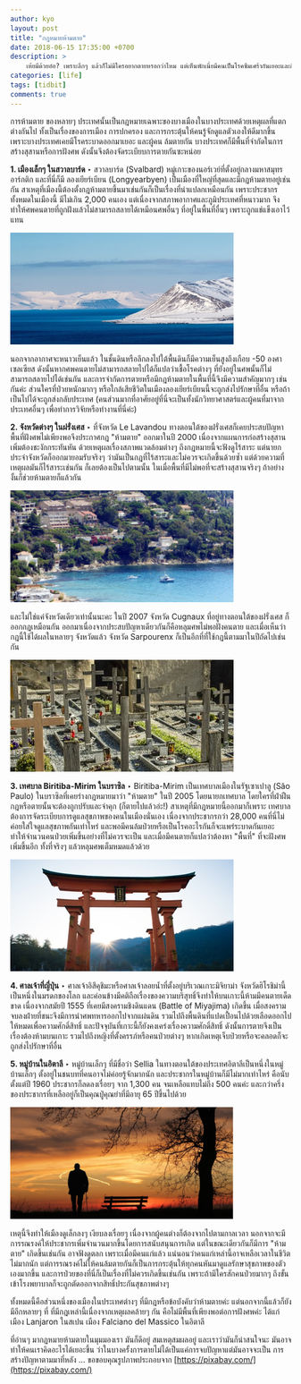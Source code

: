 ```yaml
---
author: kyo
layout: post
title: "กฎหมายห้ามตาย"
date: 2018-06-15 17:35:00 +0700
description: >
    เห้ยมีด้วยอ๋อ? เพราะลึกๆ แล้วก็ไม่มีใครอยากตายหรอกว่าไหม แต่เห็นพักเนี่ยมีคนเป็นโรคซึมเศร้ากันเยอะและก็มีข่าวฆ่าตัวตายกันตามสถานที่ต่างๆ แต่ก็มีบางประเทศนะที่มีกฏหมายห้ามตายแบบว่า ห้ามมาตายนะผิดกฏหมาย!
categories: [life]
tags: [tidbit]
comments: true
---
```

การห้ามตาย ของหลายๆ ประเทศนั้นเป็นกฎหมายเฉพาะของบางเมืองในบางประเทศด้วยเหตุผลที่แตกต่างกันไป ทั้งเป็นเรื่องของการเมือง การปกครอง และการกระตุ้นให้คนรู้จักดูแลตัวเองให้ดีมากขึ้น เพราะบางประเทศเคยมีโรคระบาดออกมาเยอะ และผู้คน
ล้มตายกัน บางประเทศก็มีพื้นที่จำกัดในการสร้างสุสานหรือการฝังศพ ดังนั้นจึงต้องจัดระเบียบการตายกันซะหน่อย

**1. เมืองเล็กๆ ในสวาลบาร์ด** ‣ สวาลบาร์ด (Svalbard) หมู่เกาะของนอร์เวย์ที่ตั้งอยู่กลางมหาสมุทรอาร์กติก และที่นี่ก็มี
ลองเยียร์เบียน (Longyearbyen) เป็นเมืองที่ใหญ่ที่สุดและมีกฎห้ามตายอยู่เช่นกัน สาเหตุที่เมืองนี้ต้องตั้งกฎห้ามตายขึ้นมาเช่นกันก็เป็นเรื่องที่น่าแปลกเหมือนกัน เพราะประชากรทั้งหมดในเมืองนี้ มีไม่เกิน 2,000 คนเอง แต่เนื่องจากสภาพอากาศและภูมิประเทศที่หนาวมาก จึงทำให้ศพคนตายที่ถูกฝังแล้วไม่สามารถสลายได้เหมือนศพอื่นๆ ที่อยู่ในพื้นที่อื่นๆ เพราะถูกแช่แข็งเอาไว้แทน

![Longyearbyen](/assets/img/authors/kyo/2018-06-15/1.jpg)

นอกจากอากาศจะหนาวเย็นแล้ว ในชั้นดินหรือลึกลงไปใต้พื้นดินก็มีความเย็นสูงถึงเกือบ -50 องศาเซลเซียส ดังนั้นหากศพคนตายไม่สามารถสลายไปได้ก็แปลว่าเชื้อโรคต่างๆ ที่ยังอยู่ในศพนั้นก็ไม่สามารถสลายไปได้เช่นกัน และการจำกัดการตายหรือมีกฎห้ามตายในพื้นที่นี้จึงมีความสำคัญมากๆ เช่นกันค่ะ ส่วนใครที่ป่วยหนักมากๆ หรือใกล้เสียชีวิตในเมืองลองเยียร์เบียนนี้จะถูกส่งไปรักษาที่อื่น หรือถ้าเป็นไปได้จะถูกส่งกลับประเทศ (คนส่วนมากที่อาศัยอยู่ที่นี่จะเป็นทั้งนักวิทยาศาสตร์และผู้คนที่มาจากประเทศอื่นๆ เพื่อทำการวิจัยหรือทำงานที่นี่ค่ะ)

**2. จังหวัดต่างๆ ในฝรั่งเศส** ‣ ที่จังหวัด Le Lavandou ทางตอนใต้ของฝรั่งเศสก็เคยประสบปัญหาพื้นที่ฝังศพไม่เพียงพอจึงประกาศกฎ "ห้ามตาย" ออกมาในปี 2000 เนื่องจากแผนการก่อสร้างสุสานเพิ่มต้องชะงักกระทันหัน ด้วยเหตุผลเรื่องสภาพแวดล้อมต่างๆ ถึงกฎหมายนี้จะฟังดูไร้สาระ แต่นายกประจำจังหวัดก็ออกมายอมรับจริงๆ ว่ามันเป็นกฎที่ไร้สาระและไม่ควรจะเกิดขึ้นด้วยซ้ำ แต่ด้วยความที่เหตุผลมันก็ไร้สาระเช่นกัน ก็เลยต้องเป็นไปตามนั้น ในเมื่อพื้นที่มีไม่พอที่จะสร้างสุสานจริงๆ ถ้าอย่างงั้นก็ช่วยห้ามตายก็แล้วกัน

![Le Lavandou](/assets/img/authors/kyo/2018-06-15/2.jpg)

และไม่ใช่แค่จังหวัดเดียวเท่านั้นนะคะ ในปี 2007 จังหวัด Cugnaux ที่อยู่ทางตอนใต้ของฝรั่งเศส
ก็ออกกฎเหมือนกัน ออกมาเนื่องจากประสบปัญหาเดียวกันก็คือหลุมศพไม่พอฝังคนตาย และเมื่อเห็นว่ากฎนี้ใช้ได้ผลในหลายๆ จังหวัดแล้ว จังหวัด Sarpourenx ก็เป็นอีกที่ที่ใช้กฎนี้ตามมาในปีถัดไปเช่นกัน

![Biritiba-Mirim](/assets/img/authors/kyo/2018-06-15/3.jpg)

**3. เทศบาล Biritiba-Mirim ในบราซิล** ‣ Biritiba-Mirim เป็นเทศบาลเมืองในรัฐเซาเปาลู (São Paulo) ในบราซิลที่เคยร่างกฎหมายมาว่า "ห้ามตาย" ในปี 2005 โดยนายกเทศบาล โดยใครที่ฝ่าฝืนกฎหรือตายนั้นจะต้องถูกปรับและจำคุก (ก็ตายไปแล้วอ่ะ!) สาเหตุที่มีกฎหมายนี้ออกมาก็เพราะ เทศบาลต้องการจัดระเบียบการดูแลสุขภาพของคนในเมืองนั่นเอง เนื่องจากประชากรกว่า 28,000 คนที่นี่ไม่ค่อยใส่ใจดูแลสุขภาพกันเท่าไหร่ และพอมีคนล้มป่วยหรือเป็นโรคอะไรกันก็จะแพร่ระบาดกันเยอะ ทำให้จำนวนคนป่วยเพิ่มขึ้นอย่างที่ไม่ควรจะเป็น และเมื่อมีคนตายก็แปลว่าต้องหา "พื้นที่" ที่จะฝังศพเพิ่มขึ้นอีก ทั้งที่จริงๆ แล้วหลุมศพเต็มหมดแล้วด้วย

![Itsukushima](/assets/img/authors/kyo/2018-06-15/4.jpg)

**4. ศาลเจ้าที่ญี่ปุ่น** ‣ ศาลเจ้าอิสึคุชิมะหรือศาลเจ้าลอยน้ำที่ตั้งอยู่บริเวณเกาะมิจิยาม่า จังหวัดฮิโรชิม่านี้เป็นหนึ่งในมรดกของโลก และค่อนข้างมีคติถือเรื่องของความบริสุทธิ์จึงทำให้บนเกาะนี้ห้ามมีคนตายเด็ดขาด เนื่องจากสมัยปี 1555 ที่เคยมีสงครามชิงดินแดน (Battle of Miyajima) เกิดขึ้น เมื่อสงครามจบลงฝ่ายที่ชนะจึงมีการนำศพทหารออกไปจากแผ่นดิน รวมไปถึงพื้นดินที่แปดเปื้อนไปด้วยเลือดออกไปให้หมดเพื่อความศักดิ์สิทธิ์ และปัจจุบันที่เกาะนี้ก็ยังคงเคร่งเรื่องความศักดิ์สิทธิ์ ดังนั้นการตายจึงเป็นเรื่องต้องห้ามบนเกาะ รวมไปถึงหญิงที่ตั้งครรภ์หรือคนป่วยต่างๆ หากเกิดเหตุเจ็บป่วยหรือจะคลอดก็จะถูกส่งไปรักษาที่อื่น

**5. หมู่บ้านในอิตาลี** ‣ หมู่บ้านเล็กๆ ที่มีชื่อว่า Sellia ในทางตอนใต้ของประเทศอิตาลีเป็นหนึ่งในหมู่บ้านเล็กๆ ตั้งอยู่ในชนบทที่คนอาจไม่ค่อยรู้จักมากนัก และประชากรในหมู่บ้านก็มีไม่มากเท่าไหร่ คือนับตั้งแต่ปี 1960 ประชากรก็ลดลงเรื่อยๆ จาก 1,300 คน จนเหลือแทบไม่ถึง 500 คนค่ะ และกว่าครึ่งของประชากรที่เหลืออยู่ก็เป็นคุณปู่คุณย่าที่มีอายุ 65 ปีขึ้นไปด้วย

![Sellia](/assets/img/authors/kyo/2018-06-15/5.jpg)

เหตุนี้จึงทำให้เมืองดูเล็กลงๆ เงียบลงเรื่อยๆ เนื่องจากผู้คนต่างก็ต้องจากไปตามกาลเวลา นอกจากจะมีการรณรงค์ให้ประชากรเพิ่มจำนวนมากขึ้นโดยการสนับสนุนการเกิด แต่ในขณะเดียวกันก็มีการ "ห้ามตาย" เกิดขึ้นเช่นกัน อาจฟังดูตลก เพราะเมื่อมีคนแก่แล้ว แน่นอนว่าคนแก่เหล่านี้อาจเหลือเวลาในชีวิตไม่มากนัก แต่การรณรงค์ไม่ให้คนล้มตายกันก็เป็นการกระตุ้นให้ทุกคนหันมาดูแลรักษาสุขภาพของตัวเองมากขึ้น และการป่วยของที่นี่ก็เป็นเรื่องที่ไม่ควรเกิดขึ้นเช่นกัน เพราะถ้ามีใครสักคนป่วยมากๆ ถึงขั้นเข้าโรงพยาบาลก็จะถูกตัดออกจากสิทธิ์ประกันสุขภาพต่างๆ

ทั้งหมดนี้คือส่วนหนึ่งของเมืองในประเทศต่างๆ ที่มีกฎหรือข้อบังคับว่าห้ามตายค่ะ แต่นอกจากนี้แล้วก็ยังมีอีกหลายๆ ที่ ที่มีกฎเหล่านี้เนื่องจากเหตุผลคล้ายๆ กัน คือไม่มีพื้นที่เพียงพอต่อการฝังศพค่ะ ได้แก่เมือง Lanjaron ในสเปน เมือง Falciano del Massico ในอิตาลี

ที่อ่านๆ มากฏหมายห้ามตายในมุมมองเรา มันก็ดีอยู่ สมเหตุสมผลอยู่ และเราว่ามันก็น่าสนใจนะ มันอาจทำให้คนเราคิดอะไรได้เยอะขึ้น ว่าในบางครั้งการตายไม่ได้เป็นแค่การจบปัญหาแต่มันอาจจะเป็น การสร้างปัญหาตามมาที่หลัง ... ขอขอบคุณรูปภาพประกอบจาก [https://pixabay.com/](https://pixabay.com/)
